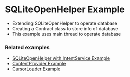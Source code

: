 # SQLiteOpenHelper Example

* Extending SQLiteOpenHelper to operate database
* Creating a Contract class to store info of database
* This example uses main thread to operate database

### Related examples

* [SQLiteOpenHelper with IntentService Example](https://github.com/terracotta-ko/Android_Treasure_House/tree/master/SQLiteOpenHelper_with_IntentService_Example)
* [ContentProvider Example](https://github.com/terracotta-ko/Android_Treasure_House/tree/master/ContentProvider_Example)
* [CursorLoader Example](https://github.com/terracotta-ko/Android_Treasure_House/tree/master/CursorLoader_Example)
